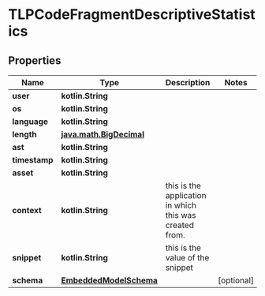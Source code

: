 
# TLPCodeFragmentDescriptiveStatistics

## Properties
Name | Type | Description | Notes
------------ | ------------- | ------------- | -------------
**user** | **kotlin.String** |  | 
**os** | **kotlin.String** |  | 
**language** | **kotlin.String** |  | 
**length** | [**java.math.BigDecimal**](java.math.BigDecimal) |  | 
**ast** | **kotlin.String** |  | 
**timestamp** | **kotlin.String** |  | 
**asset** | **kotlin.String** |  | 
**context** | **kotlin.String** | this is the application in which this was created from. | 
**snippet** | **kotlin.String** | this is the value of the snippet | 
**schema** | [**EmbeddedModelSchema**](EmbeddedModelSchema) |  |  [optional]



